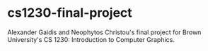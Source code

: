 # cs1230-final-project
Alexander Gaidis and Neophytos Christou's final project for Brown University's CS 1230: Introduction to Computer Graphics.
